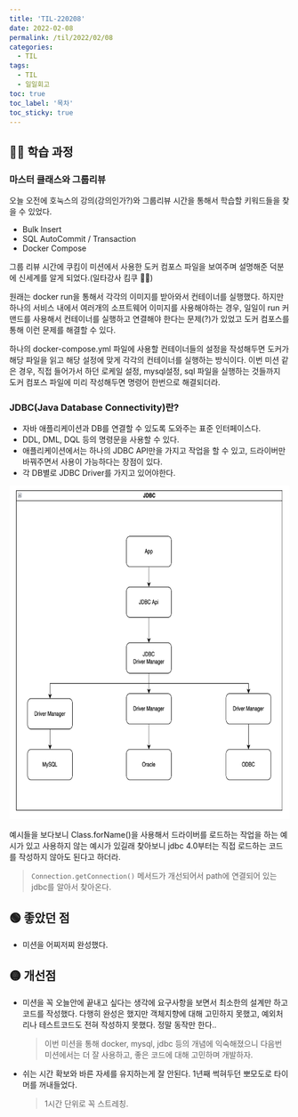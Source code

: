 ```yaml
---
title: 'TIL-220208'
date: 2022-02-08
permalink: /til/2022/02/08
categories:
  - TIL
tags:
  - TIL
  - 일일회고
toc: true
toc_label: '목차'
toc_sticky: true
---
```


<!--more-->

## 👨‍💻 학습 과정

### 마스터 클래스와 그룹리뷰

오늘 오전에 호눅스의 강의(강의인가?)와 그룹리뷰 시간을 통해서 학습할 키워드들을 찾을 수 있었다.

- Bulk Insert
- SQL AutoCommit / Transaction
- Docker Compose

그룹 리뷰 시간에 쿠킴이 미션에서 사용한 도커 컴포스 파일을 보여주며 설명해준 덕분에 신세계를 알게 되었다.(일타강사 킴쿠 👨‍🏫)

원래는 docker run을 통해서 각각의 이미지를 받아와서 컨테이너를 실행했다. 하지만 하나의 서비스 내에서 여러개의 소프트웨어 이미지를 사용해야하는 경우, 일일이 run 커맨드를 사용해서 컨테이너를 실행하고 연결해야 한다는 문제(?)가 있었고 도커 컴포스를 통해 이런 문제를 해결할 수 있다.

하나의 docker-compose.yml 파일에 사용할 컨테이너들의 설정을 작성해두면 도커가 해당 파일을 읽고 해당 설정에 맞게 각각의 컨테이너를 실행하는 방식이다.
이번 미션 같은 경우, 직접 들어가서 하던 로케일 설정, mysql설정, sql 파일을 실행하는 것들까지 도커 컴포스 파일에 미리 작성해두면 명령어 한번으로 해결되더라.

### JDBC(Java Database Connectivity)란?

- 자바 애플리케이션과 DB를 연결할 수 있도록 도와주는 표준 인터페이스다.
- DDL, DML, DQL 등의 명령문을 사용할 수 있다.
- 애플리케이션에서는 하나의 JDBC API만을 가지고 작업을 할 수 있고, 드라이버만 바꿔주면서 사용이 가능하다는 장점이 있다.
- 각 DB별로 JDBC Driver를 가지고 있어야한다.

<img src="../../../../assets/images/jdbc.png" width="600" height="600">

예시들을 보다보니 Class.forName()을 사용해서 드라이버를 로드하는 작업을 하는 예시가 있고 사용하지 않는 예시가 있길래 찾아보니 jdbc 4.0부터는 직접 로드하는 코드를 작성하지 않아도 된다고 하더라.

> `Connection.getConnection()` 메서드가 개선되어서 path에 연결되어 있는 jdbc를 알아서 찾아온다.

## 🟢 좋았던 점

- 미션을 어찌저찌 완성했다.

## 🟡 개선점

- 미션을 꼭 오늘안에 끝내고 싶다는 생각에 요구사항을 보면서 최소한의 설계만 하고 코드를 작성했다. 다행히 완성은 했지만 객체지향에 대해 고민하지 못했고, 예외처리나 테스트코드도 전혀 작성하지 못했다. 정말 동작만 한다..

  > 이번 미션을 통해 docker, mysql, jdbc 등의 개념에 익숙해졌으니 다음번 미션에서는 더 잘 사용하고, 좋은 코드에 대해 고민하며 개발하자.

- 쉬는 시간 확보와 바른 자세를 유지하는게 잘 안된다. 1년째 썩혀두던 뽀모도로 타이머를 꺼내들었다.
  > 1시간 단위로 꼭 스트레칭.
